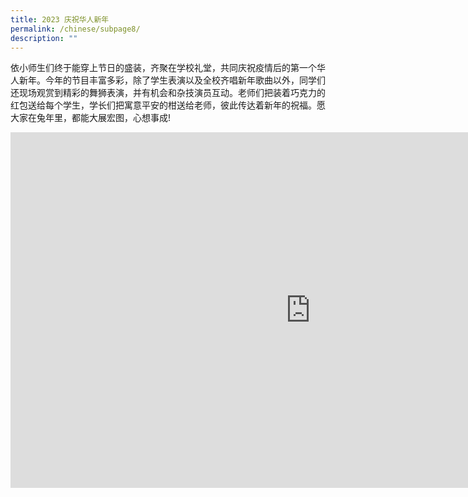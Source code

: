 ```yaml
---
title: 2023 庆祝华人新年
permalink: /chinese/subpage8/
description: ""
---
```

依小师生们终于能穿上节日的盛装，齐聚在学校礼堂，共同庆祝疫情后的第一个华人新年。今年的节目丰富多彩，除了学生表演以及全校齐唱新年歌曲以外，同学们还现场观赏到精彩的舞狮表演，并有机会和杂技演员互动。老师们把装着巧克力的红包送给每个学生，学长们把寓意平安的柑送给老师，彼此传达着新年的祝福。愿大家在兔年里，都能大展宏图，心想事成!

<iframe allowfullscreen="true" height="569" width="960" frameborder="0" src="https://docs.google.com/presentation/d/e/2PACX-1vTJgzz22Qx0xdf4iZv6Lhq8uRbTuXNqQnAanigavxp_qbctYiOn6NNAUb4xm0rE363U_lt04-plNyKM/embed?start=false&amp;loop=false&amp;delayms=3000"></iframe>